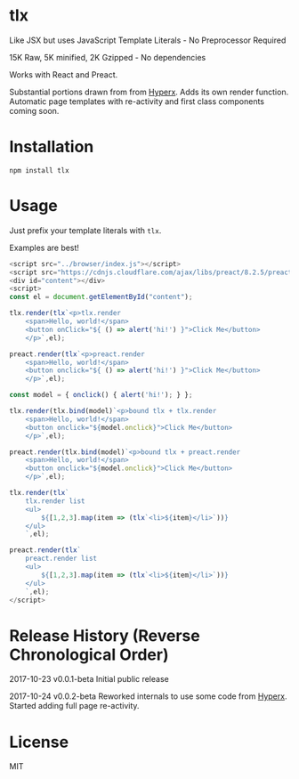 # tlx

Like JSX but uses JavaScript Template Literals - No Preprocessor Required

15K Raw, 5K minified, 2K Gzipped - No dependencies

Works with React and Preact.

Substantial portions drawn from from [Hyperx](https://github.com/choojs/hyperx). Adds its own render function. Automatic page templates with re-activity and first class components coming soon.

# Installation

`npm install tlx`

# Usage

Just prefix your template literals with `tlx`.

Examples are best!

```js
<script src="../browser/index.js"></script>
<script src="https://cdnjs.cloudflare.com/ajax/libs/preact/8.2.5/preact.min.js"></script>
<div id="content"></div>
<script>
const el = document.getElementById("content");

tlx.render(tlx`<p>tlx.render 
	<span>Hello, world!</span>
	<button onClick="${ () => alert('hi!') }">Click Me</button>
	</p>`,el);

preact.render(tlx`<p>preact.render
	<span>Hello, world!</span> 
	<button onclick="${ () => alert('hi!') }">Click Me</button>
	</p>`,el);

const model = {	onclick() { alert('hi!'); } };

tlx.render(tlx.bind(model)`<p>bound tlx + tlx.render
	<span>Hello, world!</span>
	<button onclick="${model.onclick}">Click Me</button>
	</p>`,el);

preact.render(tlx.bind(model)`<p>bound tlx + preact.render
	<span>Hello, world!</span>
	<button onclick="${model.onclick}">Click Me</button>
	</p>`,el);

tlx.render(tlx`
	tlx.render list
	<ul>
		${[1,2,3].map(item => (tlx`<li>${item}</li>`))}
	</ul>
	`,el);

preact.render(tlx`
	preact.render list
	<ul>
		${[1,2,3].map(item => (tlx`<li>${item}</li>`))}
	</ul>
	`,el);
</script>
```

# Release History (Reverse Chronological Order)

2017-10-23 v0.0.1-beta Initial public release

2017-10-24 v0.0.2-beta Reworked internals to use some code from [Hyperx](https://github.com/choojs/hyperx). Started adding full page re-activity.

 # License
 
 MIT